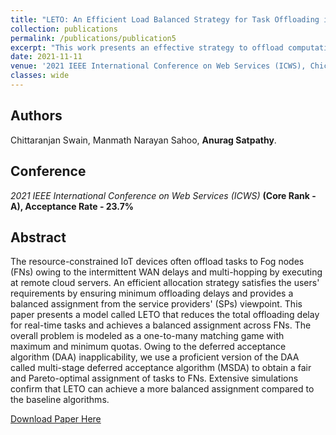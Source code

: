 ```yaml
---
title: "LETO: An Efficient Load Balanced Strategy for Task Offloading in IoT-Fog Systems"
collection: publications
permalink: /publications/publication5
excerpt: "This work presents an effective strategy to offload computations of resource-constrained IoT devices to nearby fog nodes (FNs) to reduce the total offloading delay and achieve a balanced assignment across FNs using a matching game with minimum quotas."
date: 2021-11-11
venue: '2021 IEEE International Conference on Web Services (ICWS), Chicago, IL, USA'
classes: wide
---
```

## Authors
 Chittaranjan Swain, Manmath Narayan Sahoo, **Anurag Satpathy**.

## Conference
*2021 IEEE International Conference on Web Services (ICWS)* **(Core Rank - A), Acceptance Rate - 23.7%**

## Abstract
The resource-constrained IoT devices often offload tasks to Fog nodes (FNs) owing to the intermittent WAN delays and multi-hopping by executing at remote cloud servers. An efficient allocation strategy satisfies the users' requirements by ensuring minimum offloading delays and provides a balanced assignment from the service providers' (SPs) viewpoint. This paper presents a model called LETO that reduces the total offloading delay for real-time tasks and achieves a balanced assignment across FNs. The overall problem is modeled as a one-to-many matching game with maximum and minimum quotas. Owing to the deferred acceptance algorithm (DAA) inapplicability, we use a proficient version of the DAA called multi-stage deferred acceptance algorithm (MSDA) to obtain a fair and Pareto-optimal assignment of tasks to FNs. Extensive simulations confirm that LETO can achieve a more balanced assignment compared to the baseline algorithms.

[Download Paper Here](https://ieeexplore.ieee.org/abstract/document/9590239)
